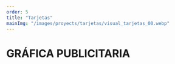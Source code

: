```yaml
---
order: 5
title: "Tarjetas"
mainImg: "/images/proyects/tarjetas/visual_tarjetas_00.webp"
---
```


# GRÁFICA PUBLICITARIA
